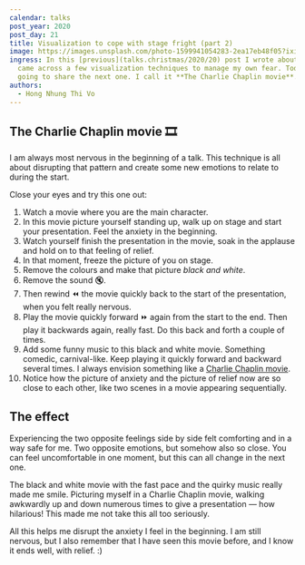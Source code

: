 ```yaml
---
calendar: talks
post_year: 2020
post_day: 21
title: Visualization to cope with stage fright (part 2)
image: https://images.unsplash.com/photo-1599941054283-2ea17eb48f05?ixid=MXwxMjA3fDB8MHxwaG90by1wYWdlfHx8fGVufDB8fHw%3D&ixlib=rb-1.2.1&auto=format&fit=crop&w=750&q=80
ingress: In this [previous](talks.christmas/2020/20) post I wrote about how I
  came across a few visualization techniques to manage my own fear. Today I am
  going to share the next one. I call it **The Charlie Chaplin movie**.
authors:
  - Hong Nhung Thi Vo
---
```

## The Charlie Chaplin movie 🎞️

I am always most nervous in the beginning of a talk. This technique is all about disrupting that pattern and create some new emotions to relate to during the start.

Close your eyes and try this one out:

1. Watch a movie where you are the main character.
2. In this movie picture yourself standing up, walk up on stage and start your presentation. Feel the anxiety in the beginning.
3. Watch yourself finish the presentation in the movie, soak in the applause and hold on to that feeling of relief.
4. In that moment, freeze the picture of you on stage. 
5. Remove the colours and make that picture *black and white*.
6. Remove the sound :mute:.
7. Then rewind :rewind: the movie quickly back to the start of the presentation, when you felt really nervous.
8. Play the movie quickly forward :fast_forward: again from the start to the end. Then play it backwards again, really fast. Do this back and forth a couple of times.
9. Add some funny music to this black and white movie. Something comedic, carnival-like. Keep playing it quickly forward and backward several times. I always envision something like a [Charlie Chaplin movie](https://www.youtube.com/watch?v=Z7-QdoofMq8).
10. Notice how the picture of anxiety and the picture of relief now are so close to each other, like two scenes in a movie appearing sequentially.

## The effect

Experiencing the two opposite feelings side by side felt comforting and in a way safe for me. Two opposite emotions, but somehow also so close. You can feel uncomfortable in one moment, but this can all change in the next one.

The black and white movie with the fast pace and the quirky music really made me smile. Picturing myself in a Charlie Chaplin movie, walking awkwardly up and down numerous times to give a presentation — how hilarious! This made me not take this all too seriously.

All this helps me disrupt the anxiety I feel in the beginning. I am still nervous, but I also remember that I have seen this movie before, and I know it ends well, with relief. :)